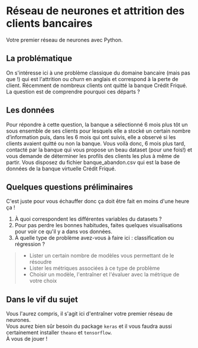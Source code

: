 # Réseau de neurones et attrition des clients bancaires

Votre premier réseau de neurones avec Python.

## La problématique

On s'intéresse ici à une problème classique du domaine bancaire (mais pas que !) qui est l'attrition ou *churn* en anglais et correspond à la perte de client. 
Récemment de nombreux clients ont quitté la banque Crédit Friqué. La question est de comprendre pourquoi ces départs ?

## Les données

Pour répondre à cette question, la banque a sélectionné 6 mois plus tôt un sous ensemble de ses clients pour lesquels elle a stocké un certain nombre d’information puis, dans les 6 mois qui ont suivis, elle a observé si les clients avaient quitté ou non la banque. Vous voilà donc, 6 mois plus tard, contacté par la banque qui vous propose un beau dataset (pour une fois!) et vous demande de déterminer les profils des clients les plus à même de partir.
Vous disposez du fichier banque_abandon.csv qui est la base de données de la banque virtuelle Crédit Friqué.

## Quelques questions préliminaires

C'est juste pour vous échauffer donc ça doit être fait en moins d'une heure ça !
1. À quoi correspondent les différentes variables du datasets ?
2. Pour pas perdre les bonnes habitudes, faites quelques visualisations pour voir ce qu'il y a dans vos données.
3. À quelle type de problème avez-vous à faire ici : classification ou régression ?
>- Lister un certain nombre de modèles vous permettant de le résoudre
>- Lister les métriques associées à ce type de problème
>- Choisir un modèle, l'entraîner et l'évaluer avec la métrique de votre choix

## Dans le vif du sujet

Vous l'aurez compris, il s'agit ici d'entraîner votre premier réseau de neurones.   
Vous aurez bien sûr besoin du package `keras` et il vous faudra aussi certainement installer `theano` et `tensorflow`.  
À vous de jouer !
